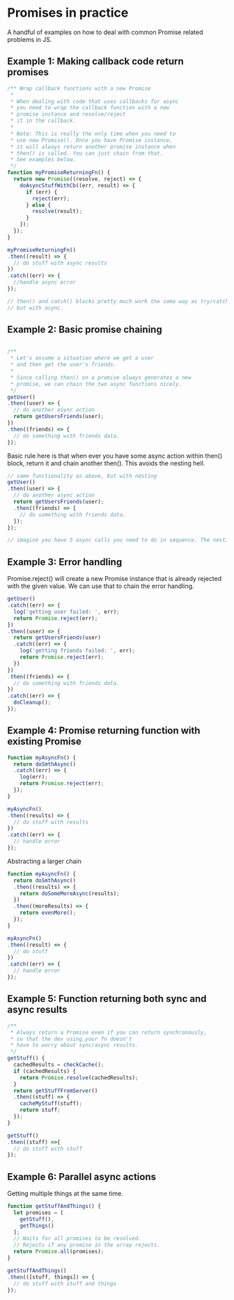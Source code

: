 # Promises in practice
A handful of examples on how to deal with common Promise related
problems in JS.


## Example 1: Making callback code return promises

```javascript
/** Wrap callback functions with a new Promise
 *
 * When dealing with code that uses callbacks for async
 * you need to wrap the callback function with a new 
 * promise instance and resolve/reject
 * it in the callback.
 *
 * Note: This is really the only time when you need to
 * use new Promise(). Once you have Promise instance,
 * it will always return another promise instance when
 * then() is called. You can just chain from that.
 * See examples below.
 */
function myPromiseReturningFn() {
  return new Promise((resolve, reject) => {
    doAsyncStuffWithCb((err, result) => {
      if (err) {
        reject(err);
      } else {
        resolve(result);
      }
    });
  });
}

myPromiseReturningFn()
.then((result) => {
  // do stuff with async results
})
.catch((err) => {
  //handle async error
});

// then() and catch() blocks pretty much work the same way as try/catch
// but with async.

```

## Example 2: Basic promise chaining

```javascript

/**
 * Let's assume a situation where we get a user
 * and then get the user's friends.
 *
 * Since calling then() on a promise always generates a new
 * promise, we can chain the two async functions nicely.
 */
getUser()
.then((user) => {
  // do another async action
  return getUsersFriends(user);
})
.then((friends) => {
  // do something with friends data.
});

```

Basic rule here is that when ever you have some async action within
then() block, return it and chain another then(). This avoids the nesting hell.

```javascript
// same functionality as above, but with nesting
getUser()
.then((user) => {
  // do another async action
  return getUsersFriends(user);
  .then((friends) => {
    // do something with friends data.
  });
});

// imagine you have 5 async calls you need to do in sequence. The nesting would be unmanageable.
```

## Example 3: Error handling
Promise.reject() will create a new Promise instance that is already rejected with the given value. We can use that to chain the error
handling.

```javascript
getUser()
.catch((err) => {
  log('getting user failed: ', err);
  return Promise.reject(err);
})
.then((user) => {
  return getUsersFriends(user)
  .catch((err) => {
    log('getting friends failed: ', err);
    return Promise.reject(err);
  })
})
.then((friends) => {
  // do something with friends data.
})
.catch((err) => {
  doCleanup();
});
```

## Example 4: Promise returning function with existing Promise

```javascript
function myAsyncFn() {
  return doSmthAsync()
  .catch((err) => {
    log(err);
    return Promise.reject(err);
  });
}

myAsyncFn()
.then((results) => {
  // do stuff with results
})
.catch((err) => {
  // handle error
});
```
Abstracting a larger chain

```javascript
function myAsyncFn() {
  return doSmthAsync()
  .then((results) => {
    return doSomeMoreAsync(results);
  })
  .then((moreResults) => {
    return evenMore();
  });
}

myAsyncFn()
.then((result) => {
  // do stuff
})
.catch((err) => {
  // handle error
});
```

## Example 5: Function returning both sync and async results

```javascript
/**
 * Always return a Promise even if you can return synchronously,
 * so that the dev using your fn doesn't
 * have to worry about sync/async results.
 */
getStuff() {
  cachedResults = checkCache();
  if (cachedResults) {
    return Promise.resolve(cachedResults);
  }
  return getStuffFromServer()
  .then((stuff) => {
    cacheMyStuff(stuff);
    return stuff;
  });
}

getStuff()
.then((stuff) =>{
  // do stuff with stuff
});
```

## Example 6: Parallel async actions

Getting multiple things at the same time.
```javascript
function getStuffAndThings() {
  let promises = [
    getStuff(),
    getThings()
  ];
  // Waits for all promises to be resolved.
  // Rejects if any promise in the array rejects.
  return Promise.all(promises);
}

getStuffAndThings()
.then(([stuff, things]) => {
  // do stuff with stuff and things
});
```
